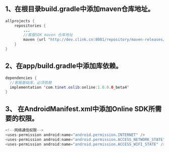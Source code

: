 ## 1、在根目录build.gradle中添加maven仓库地址。
```java
allprojects {
    repositories {
        ...
        //客服SDK maven 仓库地址
        maven {url "http://dev.clink.cn:8081/repository/maven-releases/"}
    }
}
```
## 2、在app/build.gradle中添加库依赖。
```java
dependencies {
  //客服基础库，必须依赖
  implementation 'com.tinet.oslib:online:1.0.0.0_beta4'
}
```
## 3、 在AndroidManifest.xml中添加Online SDK所需要的权限。
```java
<!--网络通信权限-->
<uses-permission android:name="android.permission.INTERNET" />
<uses-permission android:name="android.permission.ACCESS_NETWORK_STATE" />
<uses-permission android:name="android.permission.ACCESS_WIFI_STATE" />
```
  
